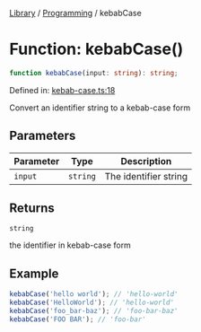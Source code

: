 <!-- markdownlint-disable -->
<!-- cspell: disable -->
[Library](../index.md) / [Programming](./index.md) / kebabCase

# Function: kebabCase()

```ts
function kebabCase(input: string): string;
```

Defined in: [kebab-case.ts:18](https://github.com/technobuddha/library/blob/main/src/kebab-case.ts#L18)

Convert an identifier string to a kebab-case form

## Parameters

| Parameter | Type | Description |
| ------ | ------ | ------ |
| `input` | `string` | The identifier string |

## Returns

`string`

the identifier in kebab-case form

## Example

```typescript
kebabCase('hello world'); // 'hello-world'
kebabCase('HelloWorld'); // 'hello-world'
kebabCase('foo_bar-baz'); // 'foo-bar-baz'
kebabCase('FOO BAR'); // 'foo-bar'
```

